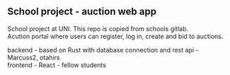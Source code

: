 ## School project - auction web app
School project at UNI. This repo is copied from schools gitlab.  
Acution portal where users can register, log in, create and bid to auctions.  

backend - based on Rust with database connection and rest api - Marcuss2, otahirs  
frontend - React - fellow students


